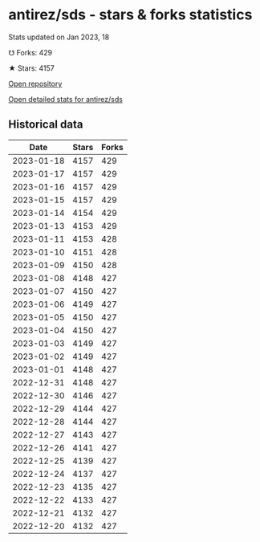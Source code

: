# antirez/sds - stars & forks statistics

Stats updated on Jan 2023, 18

☋ Forks: 429

★ Stars: 4157

[Open repository](https://github.com/antirez/sds)

[Open detailed stats for antirez/sds](https://reviewgithub.com/rep/antirez/sds)

## Historical data
| Date | Stars | Forks |
|------|-------|-------|
| 2023-01-18 | 4157 | 429 | 
| 2023-01-17 | 4157 | 429 | 
| 2023-01-16 | 4157 | 429 | 
| 2023-01-15 | 4157 | 429 | 
| 2023-01-14 | 4154 | 429 | 
| 2023-01-13 | 4153 | 429 | 
| 2023-01-11 | 4153 | 428 | 
| 2023-01-10 | 4151 | 428 | 
| 2023-01-09 | 4150 | 428 | 
| 2023-01-08 | 4148 | 427 | 
| 2023-01-07 | 4150 | 427 | 
| 2023-01-06 | 4149 | 427 | 
| 2023-01-05 | 4150 | 427 | 
| 2023-01-04 | 4150 | 427 | 
| 2023-01-03 | 4149 | 427 | 
| 2023-01-02 | 4149 | 427 | 
| 2023-01-01 | 4148 | 427 | 
| 2022-12-31 | 4148 | 427 | 
| 2022-12-30 | 4146 | 427 | 
| 2022-12-29 | 4144 | 427 | 
| 2022-12-28 | 4144 | 427 | 
| 2022-12-27 | 4143 | 427 | 
| 2022-12-26 | 4141 | 427 | 
| 2022-12-25 | 4139 | 427 | 
| 2022-12-24 | 4137 | 427 | 
| 2022-12-23 | 4135 | 427 | 
| 2022-12-22 | 4133 | 427 | 
| 2022-12-21 | 4132 | 427 | 
| 2022-12-20 | 4132 | 427 | 

